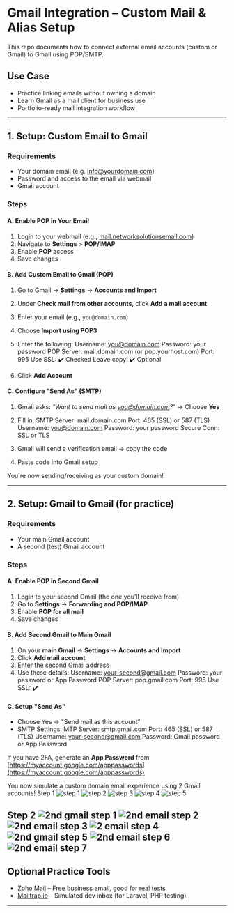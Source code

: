 # Gmail Integration – Custom Mail & Alias Setup

This repo documents how to connect external email accounts (custom or Gmail) to Gmail using POP/SMTP.

## Use Case

- Practice linking emails without owning a domain
- Learn Gmail as a mail client for business use
- Portfolio-ready mail integration workflow

---

##  1. Setup: Custom Email to Gmail

### Requirements

- Your domain email (e.g. info@yourdomain.com)
- Password and access to the email via webmail
- Gmail account

### Steps

#### A. Enable POP in Your Email

1. Login to your webmail (e.g., [mail.networksolutionsemail.com](https://mail.networksolutionsemail.com))
2. Navigate to **Settings** > **POP/IMAP**
3. Enable **POP** access
4. Save changes

#### B. Add Custom Email to Gmail (POP)

1. Go to Gmail → **Settings** → **Accounts and Import**
2. Under **Check mail from other accounts**, click **Add a mail account**
3. Enter your email (e.g., `you@domain.com`)
4. Choose **Import using POP3**
5. Enter the following:
Username: you@domain.com
Password: your password
POP Server: mail.domain.com (or pop.yourhost.com)
Port: 995
Use SSL: ✔️ Checked
Leave copy: ✔️ Optional

6. Click **Add Account**

#### C. Configure "Send As" (SMTP)

1. Gmail asks: *"Want to send mail as you@domain.com?"* → Choose **Yes**
2. Fill in:
SMTP Server: mail.domain.com
Port: 465 (SSL) or 587 (TLS)
Username: you@domain.com
Password: your password
Secure Conn: SSL or TLS

3. Gmail will send a verification email → copy the code
4. Paste code into Gmail setup

You're now sending/receiving as your custom domain!

---

##  2. Setup: Gmail to Gmail (for practice)

### Requirements

- Your main Gmail account
- A second (test) Gmail account

### Steps

#### A. Enable POP in Second Gmail

1. Login to your second Gmail (the one you’ll receive from)
2. Go to **Settings** → **Forwarding and POP/IMAP**
3. Enable **POP for all mail**
4. Save changes

#### B. Add Second Gmail to Main Gmail

1. On your **main Gmail** → **Settings** → **Accounts and Import**
2. Click **Add mail account**
3. Enter the second Gmail address
4. Use these details:
Username: your-second@gmail.com
Password: your password or App Password
POP Server: pop.gmail.com
Port: 995
Use SSL: ✔️

#### C. Setup "Send As"

- Choose Yes → "Send mail as this account"
- SMTP Settings:
MTP Server: smtp.gmail.com
Port: 465 (SSL) or 587 (TLS)
Username: your-second@gmail.com
Password: Gmail password or App Password

 If you have 2FA, generate an **App Password** from [https://myaccount.google.com/apppasswords](https://myaccount.google.com/apppasswords)

You now simulate a custom domain email experience using 2 Gmail accounts!
Step 1
![step 1](https://github.com/user-attachments/assets/cfe6c706-d1dc-41c0-892b-987fc4a8ecd9)
![step 2](https://github.com/user-attachments/assets/61afa773-be26-4d11-b2c9-3027c4060040)
![step 3](https://github.com/user-attachments/assets/286b3a93-e602-47a2-b663-aa28c5390b69)
![step 4](https://github.com/user-attachments/assets/3be96a7b-bc9e-4b38-824c-eea393b0e8c2)
![step 5](https://github.com/user-attachments/assets/e5794431-4517-4296-80d8-8d0121f8d29c)

Step 2
![2nd gmail step 1](https://github.com/user-attachments/assets/85286fff-562e-4669-81fe-aa53f90a3338)
![2nd email step 2](https://github.com/user-attachments/assets/44d0fa8a-33f1-407e-92b1-80cb0fa11122)
![2nd email step 3](https://github.com/user-attachments/assets/9d22b1e5-1471-46d5-8f26-12a0f04d7a1b)
![2 email step 4](https://github.com/user-attachments/assets/56f5e70f-ba1b-4dc2-9e80-7ddb77b55b1e)
![2nd gmail step 5](https://github.com/user-attachments/assets/d0d5af6b-d0c6-4321-ac9b-f0f7778909e2)
![2nd email step 6](https://github.com/user-attachments/assets/977d0780-90f1-48d4-b80f-3ca5372be34b)
![2nd email step 7](https://github.com/user-attachments/assets/3329c9d1-8ab1-470f-9f49-60a1d046445b)
---

##  Optional Practice Tools

- [Zoho Mail](https://zoho.com/mail) – Free business email, good for real tests
- [Mailtrap.io](https://mailtrap.io) – Simulated dev inbox (for Laravel, PHP testing)

---




